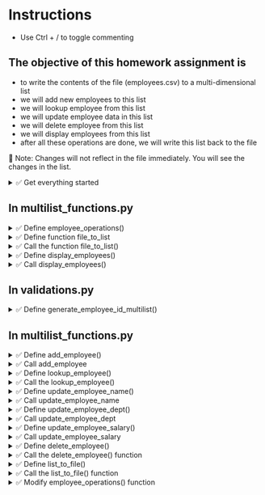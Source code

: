 # Instructions  

- Use Ctrl + / to toggle commenting

## The objective of this homework assignment is
- to write the contents of the file (employees.csv) to a multi-dimensional list
- we will add new employees to this list
- we will lookup employee from this list
- we will update employee data in this list
- we will delete employee from this list
- we will display employees from this list
- after all these operations are done, we will write this list back to the file

🚩 Note: Changes will not reflect in the file immediately. You will see the changes in the list.

<details>
  <summary>
    ✅ Get everything started
  </summary>

  - Copy main.py, validations.py, functions.py, list_functions.py from HW04
  - We won't be using functions.py or list_functions.py, but it will be nice to have all your modules in one place
  - Download employees.csv from https://github.com/suchialex/CINS3002-HW05/blob/main/employees.csv
  - Download suchi_pretty_print.py if you need it https://github.com/suchialex/CINS3002-HW05/blob/main/suchi_pretty_print.py
  - Create a new file named multilist_functions.py, write an import statement to import the validations module
  - In **main.py** edit the import statement to import from multilist_functions module
</details>

## In multilist_functions.py

<details>
  <summary>
    ✅ Define employee_operations()
  </summary>

  - It is a void function that takes no parameters
  - Write print statement to print `Employee Management`
</details>


<details>
  <summary>
    ✅ Define function file_to_list
  </summary>
  
  - **Objective**: This function will read the contents of the employees.csv file line by line and split each line into a list using the delimiter ; and  store this list in a list. This multi-dimensional list is returned to the calling function.
  - This function does not accept any parameters and returns a list
  - In the function body,
    - First, create an empty list (this list will contain all the employees data)
    - Using the context manager, open the file employees.csv in read mode and store it in a file pointer
      - 🚩 Use exception handling since file is being opened in read mode (in the except clause, print `file not found` and return an empty list)
    - Using this file pointer, start a for loop with a loop variable of your choice (this variable will read each line of the file)
      - Remove the newline character from the loop variable
      - Convert the string stored in the loop variable to a list using the delimiter ⏩ 7-20b
        - 🚩 Name this list differently than the empty list above
      - Now append this list to the empty list you created above
    - Outside the for loop return the list
    - Using list comprehension rewrite the above statements as concisely as possible ⏩ 7-25
</details>


<details>
  <summary>
    ✅ Call the function file_to_list()
  </summary>

   - Inside employee_operations(), after the print statement, call the file_to_list()
   - Store the returned list in a variable
   - Print the returned list (you may use suchi_print(), after importing it)
   - 📜 Test your code
     - See if the multi-dimensional list is being printed correctly
     - Clear the contents of the file and ensure an empty list is printed (🚩 replace the contents after testing)
     - Misspell the file name and ensure an empty list is printed
</details>


<details>
  <summary>
    ✅ Define display_employees()
  </summary>
  
  - The objective of this function is to display all employees in a tabular format
  - This function takes one parameter - the employee multi-dimensional list
  - This function returns nothing, so it is a void function
  - In the function body
    - Start a for loop to go over the multi-dimensional list, choose a name for the loop variable
    - Using the appropriate indices of the loop variable, print ID, Name, Department and Salary in a formatted tabular fashion
</details>


<details>
  <summary>
    ✅ Call display_employees()
  </summary>
  
  - Inside employee_operations(), after the call to file_to_list() function, call the display_employees() by passing the employees list (obtained from the file_to_list function) as an argument
  - 📜 Test your code - all employee data should be displayed in a tabular format
  - If code executes correctly, you may comment out this function call
</details>

## In validations.py

<details>
  <summary>
    ✅ Define generate_employee_id_multilist()
  </summary>
  
  - The objective of this function is to generate the next employee ID
  - This function takes one parameter - the employee multi-dimensional list
  - This function returns a numeric string
  - In the function body
    - Check if there are any employees in the list, if not, return a default numeric string, maybe `1234` ⏩ Tutorial: 7-12
    - Get the last employee from the multidimesional list and store it in a variable (this will be a list) ⏩ Tutorial: 7-6b
    - Get the first element of from the list above, that is the last employee ID and store in a variable ⏩ Tutorial: 7-6a
    - 💡 You may consolidate the above two steps into one by using two sets of square brackets
    - Convert it to an integer and add 1 to it
    - Return this after converting it to a string
</details>


## In multilist_functions.py

<details>
  <summary>
    ✅ Define add_employee()
  </summary>
  
  - The objective of this function is to add a new employee to the multilist
  - This function takes one parameter - the employee multi-dimensional list
  - This function returns the modified multi-dimensional list
  - In the function body
    - Get the employee ID by calling the generate_employee_id_multilist and store it in a variable
    - 🚩 You may have to import the validations module
    - Get the first name, last name, department, salary of the employee using the appropriate validation functions
    - Concatenate first name and last name with a space in between
    - Create a list (choose a name for this list) of id, name, department and salary in that order ⏩ Tutorial: 7-3
    - Append the above list to the employees multidimensional list passed as parameter
    - Return the multidimensional list
</details>

<details>
  <summary>
    ✅ Call add_employee
  </summary>

  - Inside employee_operations(), after the commented display_employees() function call, call add_employee by passing the employees list returned by file_to_list as an argument
  - Store the returned list in the same employees list variable (for simplicity)
  - 📜 Test your code - Add a new employee and see if the employees list is modified correctly
  - If code works correctly, you may comment out this function call
</details>


<details>
  <summary>
    ✅ Define lookup_employee()
  </summary>

  This function takes two parameters 
  - the employees list 
  - the employee_id we are trying to lookup
  - It returns two values
    - boolean - True if the employee is found, False if not
    - index (the integer position in the employees list where this employee was found, we don't find the employee, we will return 0)
  - In the function body
    - Start a for loop to go over the multi-dimensional employee list, choose a name for the loop variable, (each employee list will be stored in this variable, one at a time)
    - Using an if statement and the in operator, check if the employee_id (passed as parameter) is present in the list stored in the loop variable
    - If yes,
      - Get the index of the employee stored in the loop variable in the multi-dimensional list
      - Using the loop variable's appropriate indices, print the Name, Department and Salary
      - return True and the index obtained above
    - Outside the if block, 
    - print `Employee Not Found`
    - return False and 0

</details>



<details>
  <summary>
    ✅ Call the lookup_employee()
  </summary>

  - Inside employee_operations(), after the commented add_employee() function call, ask the user to provide the employee ID that needs to be looked up using input statement
  - Call the lookup_employee() passing TWO arguments, the multi-dimensional list obtained earlier and the employee id from the above step
  - Store the returned values in two variables
  - Check if the first variable is False, if yes, print employee not found
  - 📜 Test your code
    - Enter employee ID 1235 and see if the correct values are being printed
    - Enter employee ID 54, it should print `Employee Not Found`
  - If code works correctly, you may comment out this function call
</details>


<details>
  <summary>
    ✅ Define update_employee_name()
  </summary>
  
  - The objective is to get an employee ID and call the lookup_function to see if that employee exists in the employees list
  - If yes, we use the index returned by the lookup function and update the name which will be at [index][1] position
  - This function takes the employee multi-dimensional list as parameter and returns the modified employee list
  - In the function body
    - Ask the user to provide the employee ID whose name needs to be updated and store in a variable
    - call the lookup function using the employee list passed as the parameter and the above variable
    - store the returned values in two variables
    - check if the first variable is True, if yes
      - Ask the user for first name and last name by calling the appropriate validations functions
      - Concatenate the first and last names with a space in between 
      - Modify the [index][1] position in the employees multi-dimensional list with the new full name ⏩ Tutorial: 7-13a
    - Outside the if block, return the employees list
</details>



<details>
  <summary>
    ✅ Call update_employee_name
  </summary>
  
  - In employee_operations(), call the update_employee_name by passing the employees list returned by file_to_list as an argument.
  - Store the returned list in the same employees list variable (for simplicity)
  - 📜 Test your code - update name and print the employees multidimenstional list to check if it is modified accordingly
  - If code works correctly, you may comment out the function call
</details>


<details>
  <summary>
    ✅ Define update_employee_dept()
  </summary>
  
  - The objective is to get an employee ID and call the lookup_function to see if that employee exists in the employees list
  - If yes, we use the index returned by the lookup function and update the department which will be at [index][2] position
  - This function takes the employee multi-dimensional list as parameter and returns the modified employee list
  - In the function body
    - Ask the user to provide the employee ID whose department needs to be updated and store in a variable
    - call the lookup function using the employee list passed as the parameter and the above variable
    - store the returned values in two variables
    - check if the first variable is True, if yes
      - Ask the user for department by calling the appropriate validation function
      - Modify the [index][2] position in the employees multi-dimensional list with the new department ⏩ Tutorial: 7-13a
    - Outside the if block, return the employees list
</details>



<details>
  <summary>
    ✅ Call update_employee_dept
  </summary>
  
  - In employee_operations(), call the update_employee_dept by passing the employees list returned by file_to_list as an argument
  - Store the returned list in the same employees list variable (for simplicity)
  - 📜 Test your code - update department and print the employees multidimenstional list to check if it is modified accordingly
  - If code works correctly, you may comment out the function call
</details>


<details>
  <summary>
    ✅ Define update_employee_salary()
  </summary>
  
  - Use the same code logic as update_employee_dept and write code to update the salary
  - 🚩 Modify at the appropriate index position
  - Return the employees list
</details>



<details>
  <summary>
    ✅ Call update_employee_salary
  </summary>
  
  - In employee_operations(), call the update_employee_salary by passing the employees list returned by file_to_list as an argument
  - Store the returned list in the same employees list variable (for simplicity)
  - 📜 Test your code - update salary and print the employees multidimenstional list to check if it is modified accordingly
  - If code works correctly, you may comment out the function call
</details>




<details>
  <summary>
    ✅ Define delete_employee()
  </summary>
  
  - The objective is to ask the employee to enter the employee ID to be deleted and delete the corresponding elements from the employees list
  - This function accepts one parameter - the employee list
  - It returns one parameter - the modified employee list
  - In the function body
    - Ask the user for the employee ID to be deleted and store in a variable
    - Call the lookup function using the employees list passed as the parameter and the employee ID above
    - Store the returned values in two variables
    - If the first returned variable is True,
      - Write a statement to delete the element at the index position of the multi-dimensional employees list ⏩ Tutorial: 7-10b
    - Outside the if block, return the employees multi-dimensional list
</details>



<details>
  <summary>
    ✅ Call the delete_employee() function
  </summary>
  
  - In employee_operations(), call the delete_employee by passing the employees list returned by file_to_list as an argument
  - Store the returned list in the same employees list variable (for simplicity)
  - 📜 Test your code - delete employee 1234 and print the employees multidimenstional list to check if it is modified accordingly
  - If code works correctly, you may comment out the function call

</details>



<details>
  <summary>
    ✅ Define list_to_file()
  </summary>
  
  - The objective is to write all the list elements back to the file
  - This function accepts one parameter, the employee multi-dimensional list
  - This function returns nothing, so it is a void function
  - In the function body
    - Using a context manager, open the file employees.txt in **write mode** and get the file object/pointer
    - Use a for loop to go over the multi-dimensional list passed as the parameter, choose a loop variable name (it stores each employee data in a list)
      - Convert this list to a string with a delimiter ⏩ Tutorial: 7-20c, choose name for this string
      - Concatenate a newline character to this string and write to the file
      - 💡 You may consolidate the above two steps into one
</details>


<details>
  <summary>
    ✅ Call the list_to_file() function
  </summary>
  
  - Call the function list_to_file() passing the employee multi-dimensional list as argument
</details>


<details>
  <summary>
    ✅ Modify employee_operations() function
  </summary>

  - Place your function calls in the appropiate if-elif blocks
  - file_to_list() will be the first function call
  - inside a while loop that exits when the user presses x or X
    - print the menu of options
    - ask the user what option he/she chooses using input statement
    - place the function calls in the correct if-elif-else blocks as per your menu
    - 🚩 Remember to place add_employee in its own while loop to keep adding new employees until user presses **n** or **N**
  - Place list_to_file() outside the while loop

</details>
